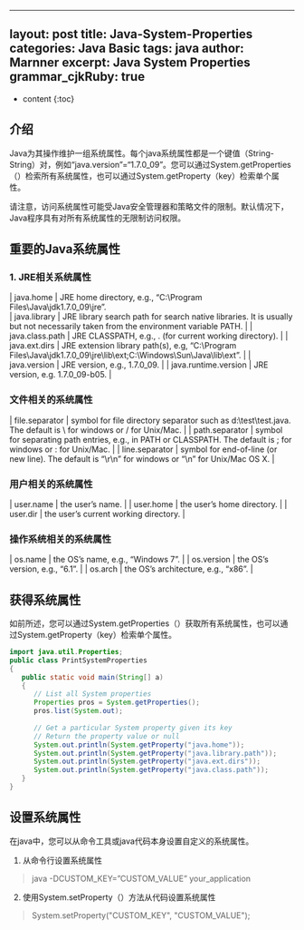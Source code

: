
---
layout: post
title:  Java-System-Properties
categories: Java Basic
tags:  java 
author: Marnner
excerpt: Java System Properties
grammar_cjkRuby: true
---


* content
{:toc}


## 介绍

Java为其操作维护一组系统属性。每个java系统属性都是一个键值（String-String）对，例如“java.version”=“1.7.0_09”。您可以通过System.getProperties（）检索所有系统属性，也可以通过System.getProperty（key）检索单个属性。

请注意，访问系统属性可能受Java安全管理器和策略文件的限制。默认情况下，Java程序具有对所有系统属性的无限制访问权限。

## 重要的Java系统属性

### 1. JRE相关系统属性


| java.home            | JRE home directory, e.g., “C:\Program Files\Java\jdk1.7.0_09\jre”.                                                           
| java.library         | JRE library search path for search native libraries. It is usually but not necessarily taken from the environment variable PATH. |
| java.class.path      | JRE CLASSPATH, e.g., . (for current working directory).                                                                          |
| java.ext.dirs        | JRE extension library path(s), e.g, “C:\Program Files\Java\jdk1.7.0_09\jre\lib\ext;C:\Windows\Sun\Java\lib\ext”.               |
| java.version         | JRE version, e.g., 1.7.0_09.                                                                                                     |
| java.runtime.version | JRE version, e.g. 1.7.0_09-b05.                                                                                                  |

### 文件相关的系统属性

| file.separator | symbol for file directory separator such as d:\test\test.java. The default is \ for windows or / for Unix/Mac.  |
| path.separator | symbol for separating path entries, e.g., in PATH or CLASSPATH. The default is ; for windows or : for Unix/Mac. |
| line.separator |    symbol for end-of-line (or new line). The default is “\r\n” for windows or “\n” for Unix/Mac OS X.                                                                                                             |

### 用户相关的系统属性


| user.name  | the user’s name.  |
| user.home | the user’s home directory. |
| user.dir  |               the user’s current working directory.      |

### 操作系统相关的系统属性

| os.name    | the OS’s name, e.g., “Windows 7”.   |
| os.version | the OS’s version, e.g., “6.1”.      |
| os.arch    | the OS’s architecture, e.g., “x86”. |


## 获得系统属性

如前所述，您可以通过System.getProperties（）获取所有系统属性，也可以通过System.getProperty（key）检索单个属性。


``` java
import java.util.Properties;
public class PrintSystemProperties
{
   public static void main(String[] a)
   {
      // List all System properties
      Properties pros = System.getProperties();
      pros.list(System.out);
  
      // Get a particular System property given its key
      // Return the property value or null
      System.out.println(System.getProperty("java.home"));
      System.out.println(System.getProperty("java.library.path"));
      System.out.println(System.getProperty("java.ext.dirs"));
      System.out.println(System.getProperty("java.class.path"));
   }
}
```

## 设置系统属性

在java中，您可以从命令工具或java代码本身设置自定义的系统属性。

1. 从命令行设置系统属性
>  java -DCUSTOM_KEY=”CUSTOM_VALUE” your_application

2. 使用System.setProperty（）方法从代码设置系统属性
> System.setProperty("CUSTOM_KEY", "CUSTOM_VALUE");